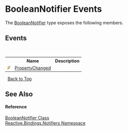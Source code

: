 # BooleanNotifier Events
 

The <a href="0973c046-1fb8-d6c7-c0f9-dbeea6fa3404">BooleanNotifier</a> type exposes the following members.


## Events
&nbsp;<table><tr><th></th><th>Name</th><th>Description</th></tr><tr><td>![Public event](media/pubevent.gif "Public event")</td><td><a href="18435ea7-80a6-f6c9-8278-15eafe6ca6a7">PropertyChanged</a></td><td /></tr></table>&nbsp;
<a href="#booleannotifier-events">Back to Top</a>

## See Also


#### Reference
<a href="0973c046-1fb8-d6c7-c0f9-dbeea6fa3404">BooleanNotifier Class</a><br /><a href="85d6a4d9-378c-3a5c-c6f0-5aaea99aa56b">Reactive.Bindings.Notifiers Namespace</a><br />